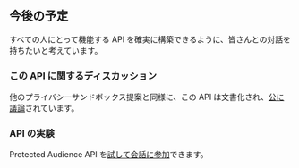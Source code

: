 ## 今後の予定

すべての人にとって機能する API を確実に構築できるように、皆さんとの対話を持ちたいと考えています。

### この API に関するディスカッション

他のプライバシーサンドボックス提案と同様に、この API は文書化され、[公に議論](/docs/privacy-sandbox/fledge/#engage)されています。

### API の実験

Protected Audience API を[試して会話に参加](/docs/privacy-sandbox/fledge-experiment/)できます。
